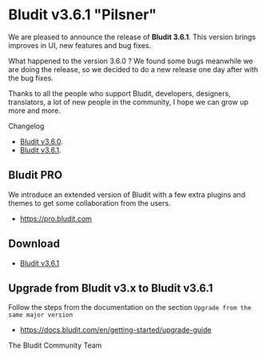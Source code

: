 # Bludit v3.6.1 "Pilsner"
<!-- date: 2019-01-16 08:00:00 -->
<!-- coverImage: https://source.unsplash.com/O99bWwDMBa8/1600x900 -->

We are pleased to announce the release of **Bludit 3.6.1**. This version brings improves in UI, new features and bug fixes.

What happened to the version 3.6.0 ? We found some bugs meanwhile we are doing the release, so we decided to do a new release one day after with the bug fixes.

Thanks to all the people who support Bludit, developers, designers, translators, a lot of new people in the community, I hope we can grow up more and more.

Changelog
- [Bludit v3.6.0](https://github.com/bludit/bludit/releases/tag/3.6.0).
- [Bludit v3.6.1](https://github.com/bludit/bludit/releases/tag/3.6.1).

## Bludit PRO
We introduce an extended version of Bludit with a few extra plugins and themes to get some collaboration from the users.
- https://pro.bludit.com

## Download
- [Bludit v3.6.1](https://www.bludit.com/releases/bludit-3-6-1.zip)

## Upgrade from Bludit v3.x to Bludit v3.6.1
Follow the steps from the documentation on the section `Upgrade from the same major version`
- https://docs.bludit.com/en/getting-started/upgrade-guide

The Bludit Community Team